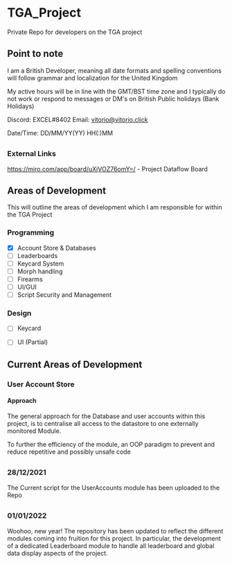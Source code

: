 # TGA_Project
Private Repo for developers on the TGA project

## Point to note
I am a British Developer, meaning all date formats and spelling conventions will follow grammar and localization for the United Kingdom

My active hours will be in line with the GMT/BST time zone and I typically do not work or respond to messages or DM's on British Public holidays (Bank Holidays)

Discord: EXCEL#8402
Email: vitorio@vitorio.click

Date/Time: DD/MM/YY(YY) HH(:)MM

##
### External Links
https://miro.com/app/board/uXjVOZ76omY=/ - Project Dataflow Board

##

## Areas of Development
This will outline the areas of development which I am responsible for within the TGA Project

### Programming

 - [x] Account Store & Databases
 - [ ] Leaderboards
 - [ ] Keycard System
 - [ ] Morph handling
 - [ ] Firearms
 - [ ] UI/GUI
 - [ ] Script Security and Management

### Design

 - [ ] Keycard
 - [ ] UI (Partial)


## Current Areas of Development

### User Account Store

#### Approach
The general approach for the Database and user accounts within this project, is to centralise all access to the datastore to one externally monitored Module.

To further the efficiency of the module, an OOP paradigm to prevent and reduce repetitive and possibly unsafe code
##
### 28/12/2021
The Current script for the UserAccounts module has been uploaded to the Repo
##
### 01/01/2022
Woohoo, new year!
The repository has been updated to reflect the different modules coming into fruition for this project. In particular, the development of a dedicated Leaderboard module to handle all leaderboard and global data display aspects of the project.
